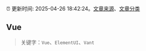 :alarm_clock: 更新时间: 2025-04-26 18:42:24。[文章来源](/README.md)、[文章分类](/TAGS.md)

## Vue


> 关键字：`Vue`、`ElementUI`、`Vant`



